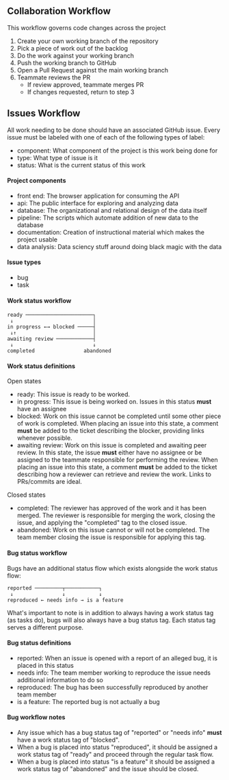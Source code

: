 ## Collaboration Workflow

This workflow governs code changes across the project

1. Create your own working branch of the repository
2. Pick a piece of work out of the backlog
3. Do the work against your working branch
4. Push the working branch to GitHub
5. Open a Pull Request against the main working branch
6. Teammate reviews the PR
   * If review approved, teammate merges PR
   * If changes requested, return to step 3

## Issues Workflow

All work needing to be done should have an associated GitHub issue.
Every issue must be labeled with one of each of the following types of label:

- component: What component of the project is this work being done for
- type: What type of issue is it
- status: What is the current status of this work

#### Project components

- front end: The browser application for consuming the API
- api: The public interface for exploring and analyzing data
- database: The organizational and relational design of the data itself
- pipeline: The scripts which automate addition of new data to the database
- documentation: Creation of instructional material which makes the project usable
- data analysis: Data sciency stuff around doing black magic with the data

#### Issue types

- bug
- task

#### Work status workflow

```
ready ──────────────────────┐
 ↓                          │
in progress ←→ blocked ─────┤
 ↓↑                         │
awaiting review ────────────┤
 ↓                          ↓
completed                abandoned
```

#### Work status definitions

Open states

- ready: This issue is ready to be worked.
- in progress: This issue is being worked on. Issues in this status **must** have an assignee
- blocked: Work on this issue cannot be completed until some other piece of work is completed. When placing an issue into this state, a comment **must** be added to the ticket describing the blocker, providing links whenever possible.
- awaiting review: Work on this issue is completed and awaiting peer review. In this state, the issue **must** either have no assignee or be assigned to the teammate responsible for performing the review. When placing an issue into this state, a comment **must** be added to the ticket describing how a reviewer can retrieve and review the work. Links to PRs/commits are ideal.

Closed states

- completed: The reviewer has approved of the work and it has been merged. The reviewer is responsible for merging the work, closing the issue, and applying the "completed" tag to the closed issue.
- abandoned: Work on this issue cannot or will not be completed. The team member closing the issue is responsible for applying this tag.

#### Bug status workflow

Bugs have an additional status flow which exists alongside the
work status flow:

```
reported ─────────┬───────────┐
 ↓                ↓           ↓
reproduced ← needs info → is a feature
```

What's important to note is in addition to always having a work status tag (as tasks do),
bugs will also always have a bug status tag. Each status tag serves a different purpose.

#### Bug status definitions

- reported: When an issue is opened with a report of an alleged bug, it is placed in this status
- needs info: The team member working to reproduce the issue needs additional information to do so
- reproduced: The bug has been successfully reproduced by another team member
- is a feature: The reported bug is not actually a bug

#### Bug workflow notes

- Any issue which has a bug status tag of "reported" or "needs info" **must** have a work status tag
of "blocked".
- When a bug is placed into status "reproduced", it should be assigned a work status tag of "ready"
and proceed through the regular task flow.
- When a bug is placed into status "is a feature" it should be assigned a work status tag of "abandoned"
and the issue should be closed.
